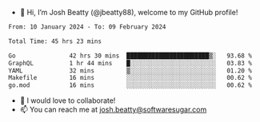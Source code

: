 - 👋 Hi, I’m Josh Beatty (@jbeatty88), welcome to my GitHub profile!

<!--START_SECTION:waka-->

```txt
From: 10 January 2024 - To: 09 February 2024

Total Time: 45 hrs 23 mins

Go               42 hrs 30 mins  ███████████████████████▒░   93.68 %
GraphQL          1 hr 44 mins    █░░░░░░░░░░░░░░░░░░░░░░░░   03.83 %
YAML             32 mins         ▒░░░░░░░░░░░░░░░░░░░░░░░░   01.20 %
Makefile         16 mins         ░░░░░░░░░░░░░░░░░░░░░░░░░   00.62 %
go.mod           16 mins         ░░░░░░░░░░░░░░░░░░░░░░░░░   00.62 %
```

<!--END_SECTION:waka-->

- 💞️ I would love to collaborate!
- 📫 You can reach me at josh.beatty@softwaresugar.com

<!---
jbeatty88/jbeatty88 is a ✨ special ✨ repository because its `README.md` (this file) appears on your GitHub profile.
You can click the Preview link to take a look at your changes.
--->
